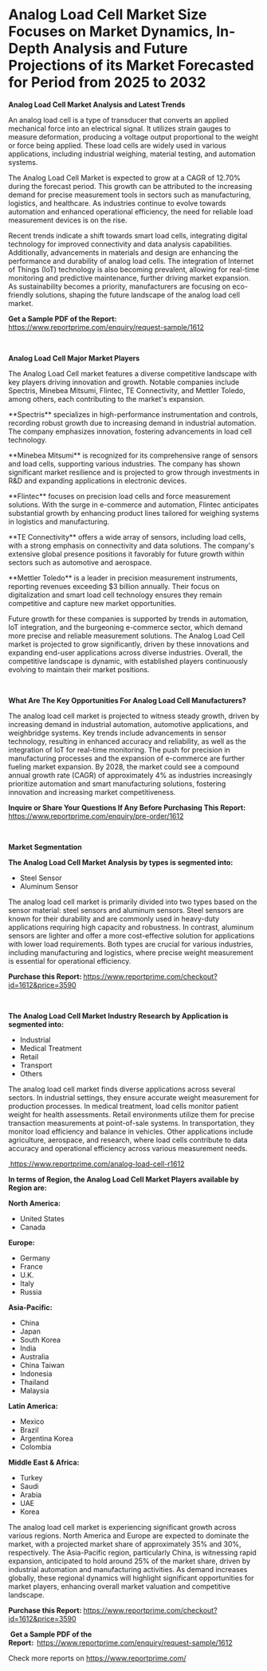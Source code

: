 <p><h1>Analog Load Cell Market Size Focuses on Market Dynamics, In-Depth Analysis and Future Projections of its Market Forecasted for Period from 2025 to 2032</h1></p><p><strong>Analog Load Cell Market Analysis and Latest Trends</strong></p>
<p><p>An analog load cell is a type of transducer that converts an applied mechanical force into an electrical signal. It utilizes strain gauges to measure deformation, producing a voltage output proportional to the weight or force being applied. These load cells are widely used in various applications, including industrial weighing, material testing, and automation systems.</p><p>The Analog Load Cell Market is expected to grow at a CAGR of 12.70% during the forecast period. This growth can be attributed to the increasing demand for precise measurement tools in sectors such as manufacturing, logistics, and healthcare. As industries continue to evolve towards automation and enhanced operational efficiency, the need for reliable load measurement devices is on the rise.</p><p>Recent trends indicate a shift towards smart load cells, integrating digital technology for improved connectivity and data analysis capabilities. Additionally, advancements in materials and design are enhancing the performance and durability of analog load cells. The integration of Internet of Things (IoT) technology is also becoming prevalent, allowing for real-time monitoring and predictive maintenance, further driving market expansion. As sustainability becomes a priority, manufacturers are focusing on eco-friendly solutions, shaping the future landscape of the analog load cell market.</p></p>
<p><strong>Get a Sample PDF of the Report:&nbsp;</strong> <a href="https://www.reportprime.com/enquiry/request-sample/1612?utm_campaign=3211&utm_medium=2&utm_source=Github&utm_content=ia&utm_term=18032025&utm_id=analog-load-cell">https://www.reportprime.com/enquiry/request-sample/1612</a></p>
<p>&nbsp;</p>
<p><strong>Analog Load Cell Major Market Players</strong></p>
<p><p>The Analog Load Cell market features a diverse competitive landscape with key players driving innovation and growth. Notable companies include Spectris, Minebea Mitsumi, Flintec, TE Connectivity, and Mettler Toledo, among others, each contributing to the market's expansion.</p><p>**Spectris** specializes in high-performance instrumentation and controls, recording robust growth due to increasing demand in industrial automation. The company emphasizes innovation, fostering advancements in load cell technology.</p><p>**Minebea Mitsumi** is recognized for its comprehensive range of sensors and load cells, supporting various industries. The company has shown significant market resilience and is projected to grow through investments in R&D and expanding applications in electronic devices.</p><p>**Flintec** focuses on precision load cells and force measurement solutions. With the surge in e-commerce and automation, Flintec anticipates substantial growth by enhancing product lines tailored for weighing systems in logistics and manufacturing.</p><p>**TE Connectivity** offers a wide array of sensors, including load cells, with a strong emphasis on connectivity and data solutions. The company's extensive global presence positions it favorably for future growth within sectors such as automotive and aerospace.</p><p>**Mettler Toledo** is a leader in precision measurement instruments, reporting revenues exceeding $3 billion annually. Their focus on digitalization and smart load cell technology ensures they remain competitive and capture new market opportunities.</p><p>Future growth for these companies is supported by trends in automation, IoT integration, and the burgeoning e-commerce sector, which demand more precise and reliable measurement solutions. The Analog Load Cell market is projected to grow significantly, driven by these innovations and expanding end-user applications across diverse industries. Overall, the competitive landscape is dynamic, with established players continuously evolving to maintain their market positions.</p></p>
<p>&nbsp;</p>
<p><strong>What Are The Key Opportunities For Analog Load Cell Manufacturers?</strong></p>
<p><p>The analog load cell market is projected to witness steady growth, driven by increasing demand in industrial automation, automotive applications, and weighbridge systems. Key trends include advancements in sensor technology, resulting in enhanced accuracy and reliability, as well as the integration of IoT for real-time monitoring. The push for precision in manufacturing processes and the expansion of e-commerce are further fueling market expansion. By 2028, the market could see a compound annual growth rate (CAGR) of approximately 4% as industries increasingly prioritize automation and smart manufacturing solutions, fostering innovation and increasing market competitiveness.</p></p>
<p><strong>Inquire or Share Your Questions If Any Before Purchasing This Report:</strong> <a href="https://www.reportprime.com/enquiry/pre-order/1612?utm_campaign=3211&utm_medium=2&utm_source=Github&utm_content=ia&utm_term=18032025&utm_id=analog-load-cell">https://www.reportprime.com/enquiry/pre-order/1612</a></p>
<p>&nbsp;</p>
<p><strong>Market Segmentation</strong></p>
<p><strong>The Analog Load Cell Market Analysis by types is segmented into:</strong></p>
<p><ul><li>Steel Sensor</li><li>Aluminum Sensor</li></ul></p>
<p><p>The analog load cell market is primarily divided into two types based on the sensor material: steel sensors and aluminum sensors. Steel sensors are known for their durability and are commonly used in heavy-duty applications requiring high capacity and robustness. In contrast, aluminum sensors are lighter and offer a more cost-effective solution for applications with lower load requirements. Both types are crucial for various industries, including manufacturing and logistics, where precise weight measurement is essential for operational efficiency.</p></p>
<p><strong>Purchase this Report:&nbsp;</strong><a href="https://www.reportprime.com/checkout?id=1612&price=3590&utm_campaign=3211&utm_medium=2&utm_source=Github&utm_content=ia&utm_term=18032025&utm_id=analog-load-cell">https://www.reportprime.com/checkout?id=1612&price=3590</a></p>
<p>&nbsp;</p>
<p><strong>The Analog Load Cell Market Industry Research by Application is segmented into:</strong></p>
<p><ul><li>Industrial</li><li>Medical Treatment</li><li>Retail</li><li>Transport</li><li>Others</li></ul></p>
<p><p>The analog load cell market finds diverse applications across several sectors. In industrial settings, they ensure accurate weight measurement for production processes. In medical treatment, load cells monitor patient weight for health assessments. Retail environments utilize them for precise transaction measurements at point-of-sale systems. In transportation, they monitor load efficiency and balance in vehicles. Other applications include agriculture, aerospace, and research, where load cells contribute to data accuracy and operational efficiency across various measurement needs.</p></p>
<p><a href="https://www.reportprime.com/analog-load-cell-r1612?utm_campaign=3211&utm_medium=2&utm_source=Github&utm_content=ia&utm_term=18032025&utm_id=analog-load-cell">&nbsp;https://www.reportprime.com/analog-load-cell-r1612</a></p>
<p><strong>In terms of Region, the Analog Load Cell Market Players available by Region are:</strong></p>
<p>
    <p> <strong> North America: </strong>
        <ul>
            <li>United States</li>
            <li>Canada</li>
        </ul>
        </p> 
    <p> <strong> Europe: </strong>
        <ul>
            <li>Germany</li>
            <li>France</li>
            <li>U.K.</li>
            <li>Italy</li>
            <li>Russia</li>
        </ul>
        </p> 
    <p> <strong> Asia-Pacific: </strong>
        <ul>
            <li>China</li>
            <li>Japan</li>
            <li>South Korea</li>
            <li>India</li>
            <li>Australia</li>
            <li>China Taiwan</li>
            <li>Indonesia</li>
            <li>Thailand</li>
            <li>Malaysia</li>
        </ul>
        </p> 
    <p> <strong> Latin America: </strong>
        <ul>
            <li>Mexico</li>
            <li>Brazil</li>
            <li>Argentina Korea</li>
            <li>Colombia</li>
        </ul>
        </p> 
    <p> <strong> Middle East & Africa: </strong>
        <ul>
            <li>Turkey</li>
            <li>Saudi</li>
            <li>Arabia</li>
            <li>UAE</li>
            <li>Korea</li>
        </ul>
    </p>
    </p>
<p><p>The analog load cell market is experiencing significant growth across various regions. North America and Europe are expected to dominate the market, with a projected market share of approximately 35% and 30%, respectively. The Asia-Pacific region, particularly China, is witnessing rapid expansion, anticipated to hold around 25% of the market share, driven by industrial automation and manufacturing activities. As demand increases globally, these regional dynamics will highlight significant opportunities for market players, enhancing overall market valuation and competitive landscape.</p></p>
<p><strong>Purchase this Report: </strong><a href="https://www.reportprime.com/checkout?id=1612&price=3590&utm_campaign=3211&utm_medium=2&utm_source=Github&utm_content=ia&utm_term=18032025&utm_id=analog-load-cell">https://www.reportprime.com/checkout?id=1612&price=3590</a></p>
<p>&nbsp;<strong>Get a Sample PDF of the Report:&nbsp;&nbsp;</strong><a href="https://www.reportprime.com/enquiry/request-sample/1612?utm_campaign=3211&utm_medium=2&utm_source=Github&utm_content=ia&utm_term=18032025&utm_id=analog-load-cell">https://www.reportprime.com/enquiry/request-sample/1612</a></p>
<p><strong></strong></p>
<p>Check more reports on <a href="https://www.reportprime.com/?utm_campaign=3211&utm_medium=2&utm_source=Github&utm_content=ia&utm_term=18032025&utm_id=analog-load-cell">https://www.reportprime.com/</a></p>